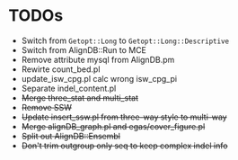 # TODOs

* Switch from `Getopt::Long` to `Getopt::Long::Descriptive`
* Switch from AlignDB::Run to MCE
* Remove attribute mysql from AlignDB.pm
* Rewirte count_bed.pl
* update_isw_cpg.pl calc wrong isw_cpg_pi
* Separate indel_content.pl
* ~~Merge three_stat and multi_stat~~
* ~~Remove SSW~~
* ~~Update insert_ssw.pl from three-way style to multi-way~~
* ~~Merge alignDB_graph.pl and egas/cover_figure.pl~~
* ~~Split out AlignDB::Ensembl~~
* ~~Don't trim outgroup only seq to keep complex indel info~~

